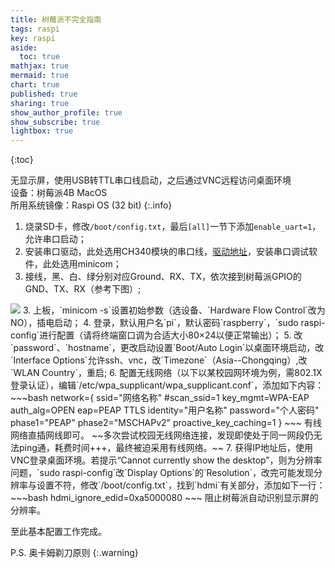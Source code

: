 ```yaml
---
title: 树莓派不完全指南
tags: raspi
key: raspi
aside:
  toc: true
mathjax: true
mermaid: true
chart: true
published: true
sharing: true
show_author_profile: true
show_subscribe: true
lightbox: true
---
```


{:toc}


无显示屏，使用USB转TTL串口线启动，之后通过VNC远程访问桌面环境  
设备：树莓派4B MacOS  
所用系统镜像：Raspi OS (32 bit)
{:.info}

1. 烧录SD卡，修改`/boot/config.txt`，最后`[all]`一节下添加`enable_uart=1`，允许串口启动；
2. 安装串口驱动，此处选用CH340模块的串口线，[驱动地址](http://www.wch.cn/product/CH340.html)，安装串口调试软件，此处选用minicom；
3. 接线，黑、白、绿分别对应Ground、RX、TX，依次接到树莓派GPIO的GND、TX、RX（参考下图）;  
<img class="image image--xl" src="/blog/assets/images/rpiblusleaf-small.pdf"/>
3. 上板，`minicom -s`设置初始参数（选设备、`Hardware Flow Control`改为NO），插电启动；
4. 登录，默认用户名`pi`，默认密码`raspberry`，`sudo raspi-config`进行配置（请将终端窗口调为合适大小80×24以便正常输出）；
5. 改`password`、`hostname`，更改启动设置`Boot/Auto Login`以桌面环境启动，改`Interface Options`允许ssh、vnc，改`Timezone`（Asia--Chongqing）,改`WLAN Country`，重启;
6. 配置无线网络（以下以某校园网环境为例，需802.1X登录认证），编辑`/etc/wpa_supplicant/wpa_supplicant.conf`，添加如下内容：
~~~bash
network={
    ssid="网络名称"
    #scan_ssid=1
    key_mgmt=WPA-EAP
    auth_alg=OPEN
    eap=PEAP TTLS
    identity="用户名称"
    password="个人密码"
    phase1="PEAP"
    phase2="MSCHAPv2"
    proactive_key_caching=1
}
~~~
有线网络直插网线即可。
~~多次尝试校园无线网络连接，发现即使处于同一网段仍无法ping通，耗费时间+++，最终被迫采用有线网络。~~
7. 获得IP地址后，使用VNC登录桌面环境。若提示“Cannot currently show the desktop”，则为分辨率问题，`sudo raspi-config`改`Display Options`的`Resolution`，改完可能发现分辨率与设置不符，修改`/boot/config.txt`，找到`hdmi`有关部分，添加如下一行：
~~~bash
hdmi_ignore_edid=0xa5000080
~~~
阻止树莓派自动识别显示屏的分辨率。

至此基本配置工作完成。


P.S. 奥卡姆剃刀原则
{:.warning}